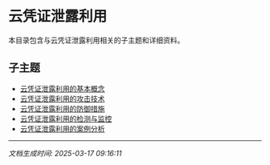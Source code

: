 # 云凭证泄露利用

本目录包含与云凭证泄露利用相关的子主题和详细资料。

## 子主题

- [云凭证泄露利用的基本概念](cloud-credential-leak/basic-concepts.md)
- [云凭证泄露利用的攻击技术](cloud-credential-leak/attack-techniques.md)
- [云凭证泄露利用的防御措施](cloud-credential-leak/defense-measures.md)
- [云凭证泄露利用的检测与监控](cloud-credential-leak/detection-monitoring.md)
- [云凭证泄露利用的案例分析](cloud-credential-leak/case-studies.md)

---

*文档生成时间: 2025-03-17 09:16:11*
